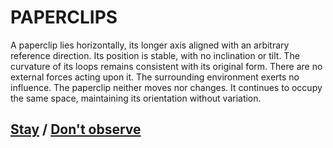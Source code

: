 # PAPERCLIPS

A paperclip lies horizontally, its longer axis aligned with an arbitrary reference direction. Its position is stable, with no inclination or tilt. The curvature of its loops remains consistent with its original form. There are no external forces acting upon it. The surrounding environment exerts no influence. The paperclip neither moves nor changes. It continues to occupy the same space, maintaining its orientation without variation.

## [Stay](page-e66c1b1181a94c81) / [Don't observe](page-687e62560739dd38)
